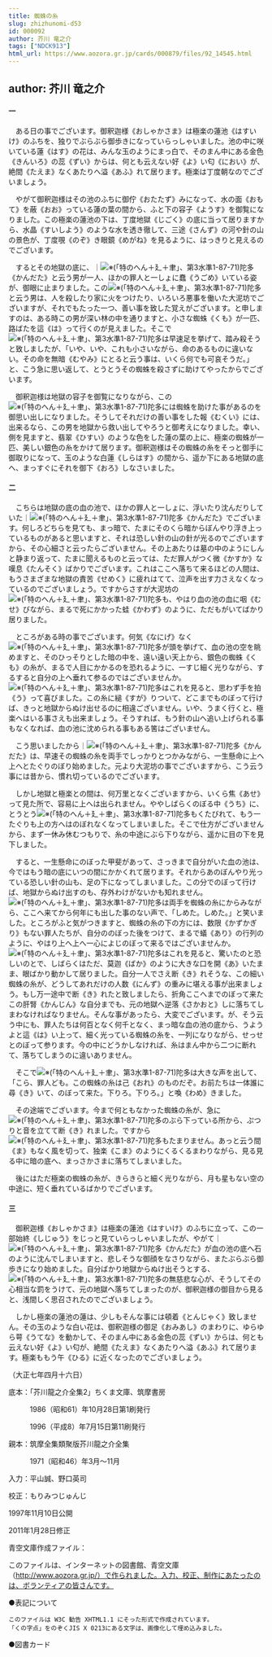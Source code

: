 ```yaml
---
title: 蜘蛛の糸
slug: zhizhunomi-d53
id: 000092
author: 芥川 竜之介
tags: ["NDCK913"]
html_url: https://www.aozora.gr.jp/cards/000879/files/92_14545.html
---
```


## author: 芥川 竜之介

#### 一




　ある日の事でございます。御釈迦様《おしゃかさま》は極楽の蓮池《はすいけ》のふちを、独りでぶらぶら御歩きになっていらっしゃいました。池の中に咲いている蓮《はす》の花は、みんな玉のようにまっ白で、そのまん中にある金色《きんいろ》の蕊《ずい》からは、何とも云えない好《よ》い匂《におい》が、絶間《たえま》なくあたりへ溢《あふ》れて居ります。極楽は丁度朝なのでございましょう。

　やがて御釈迦様はその池のふちに御佇《おたたず》みになって、水の面《おもて》を蔽《おお》っている蓮の葉の間から、ふと下の容子《ようす》を御覧になりました。この極楽の蓮池の下は、丁度地獄《じごく》の底に当って居りますから、水晶《すいしよう》のような水を透き徹して、三途《さんず》の河や針の山の景色が、丁度覗《のぞ》き眼鏡《めがね》を見るように、はっきりと見えるのでございます。

　するとその地獄の底に、｜![※(「特のへん＋廴＋聿」、第3水準1-87-71)](https://www.aozora.gr.jp/cards/000879/files/../../../gaiji/1-87/1-87-71.png)陀多《かんだた》と云う男が一人、ほかの罪人と一しょに蠢《うごめ》いている姿が、御眼に止まりました。この![※(「特のへん＋廴＋聿」、第3水準1-87-71)](https://www.aozora.gr.jp/cards/000879/files/../../../gaiji/1-87/1-87-71.png)陀多と云う男は、人を殺したり家に火をつけたり、いろいろ悪事を働いた大泥坊でございますが、それでもたった一つ、善い事を致した覚えがございます。と申しますのは、ある時この男が深い林の中を通りますと、小さな蜘蛛《くも》が一匹、路ばたを這《は》って行くのが見えました。そこで![※(「特のへん＋廴＋聿」、第3水準1-87-71)](https://www.aozora.gr.jp/cards/000879/files/../../../gaiji/1-87/1-87-71.png)陀多は早速足を挙げて、踏み殺そうと致しましたが、「いや、いや、これも小さいながら、命のあるものに違いない。その命を無暗《むやみ》にとると云う事は、いくら何でも可哀そうだ。」と、こう急に思い返して、とうとうその蜘蛛を殺さずに助けてやったからでございます。

　御釈迦様は地獄の容子を御覧になりながら、この![※(「特のへん＋廴＋聿」、第3水準1-87-71)](https://www.aozora.gr.jp/cards/000879/files/../../../gaiji/1-87/1-87-71.png)陀多には蜘蛛を助けた事があるのを御思い出しになりました。そうしてそれだけの善い事をした報《むくい》には、出来るなら、この男を地獄から救い出してやろうと御考えになりました。幸い、側を見ますと、翡翠《ひすい》のような色をした蓮の葉の上に、極楽の蜘蛛が一匹、美しい銀色の糸をかけて居ります。御釈迦様はその蜘蛛の糸をそっと御手に御取りになって、玉のような白蓮《しらはす》の間から、遥か下にある地獄の底へ、まっすぐにそれを御下《おろ》しなさいました。



#### 二




　こちらは地獄の底の血の池で、ほかの罪人と一しょに、浮いたり沈んだりしていた｜![※(「特のへん＋廴＋聿」、第3水準1-87-71)](https://www.aozora.gr.jp/cards/000879/files/../../../gaiji/1-87/1-87-71.png)陀多《かんだた》でございます。何しろどちらを見ても、まっ暗で、たまにそのくら暗からぼんやり浮き上っているものがあると思いますと、それは恐しい針の山の針が光るのでございますから、その心細さと云ったらございません。その上あたりは墓の中のようにしんと静まり返って、たまに聞えるものと云っては、ただ罪人がつく微《かすか》な嘆息《たんそく》ばかりでございます。これはここへ落ちて来るほどの人間は、もうさまざまな地獄の責苦《せめく》に疲れはてて、泣声を出す力さえなくなっているのでございましょう。ですからさすが大泥坊の![※(「特のへん＋廴＋聿」、第3水準1-87-71)](https://www.aozora.gr.jp/cards/000879/files/../../../gaiji/1-87/1-87-71.png)陀多も、やはり血の池の血に咽《むせ》びながら、まるで死にかかった蛙《かわず》のように、ただもがいてばかり居りました。

　ところがある時の事でございます。何気《なにげ》なく![※(「特のへん＋廴＋聿」、第3水準1-87-71)](https://www.aozora.gr.jp/cards/000879/files/../../../gaiji/1-87/1-87-71.png)陀多が頭を挙げて、血の池の空を眺めますと、そのひっそりとした暗の中を、遠い遠い天上から、銀色の蜘蛛《くも》の糸が、まるで人目にかかるのを恐れるように、一すじ細く光りながら、するすると自分の上へ垂れて参るのではございませんか。![※(「特のへん＋廴＋聿」、第3水準1-87-71)](https://www.aozora.gr.jp/cards/000879/files/../../../gaiji/1-87/1-87-71.png)陀多はこれを見ると、思わず手を拍《う》って喜びました。この糸に縋《すが》りついて、どこまでものぼって行けば、きっと地獄からぬけ出せるのに相違ございません。いや、うまく行くと、極楽へはいる事さえも出来ましょう。そうすれば、もう針の山へ追い上げられる事もなくなれば、血の池に沈められる事もある筈はございません。

　こう思いましたから｜![※(「特のへん＋廴＋聿」、第3水準1-87-71)](https://www.aozora.gr.jp/cards/000879/files/../../../gaiji/1-87/1-87-71.png)陀多《かんだた》は、早速その蜘蛛の糸を両手でしっかりとつかみながら、一生懸命に上へ上へとたぐりのぼり始めました。元より大泥坊の事でございますから、こう云う事には昔から、慣れ切っているのでございます。

　しかし地獄と極楽との間は、何万里となくございますから、いくら焦《あせ》って見た所で、容易に上へは出られません。ややしばらくのぼる中《うち》に、とうとう![※(「特のへん＋廴＋聿」、第3水準1-87-71)](https://www.aozora.gr.jp/cards/000879/files/../../../gaiji/1-87/1-87-71.png)陀多もくたびれて、もう一たぐりも上の方へはのぼれなくなってしまいました。そこで仕方がございませんから、まず一休み休むつもりで、糸の中途にぶら下りながら、遥かに目の下を見下しました。

　すると、一生懸命にのぼった甲斐があって、さっきまで自分がいた血の池は、今ではもう暗の底にいつの間にかかくれて居ります。それからあのぼんやり光っている恐しい針の山も、足の下になってしまいました。この分でのぼって行けば、地獄からぬけ出すのも、存外わけがないかも知れません。![※(「特のへん＋廴＋聿」、第3水準1-87-71)](https://www.aozora.gr.jp/cards/000879/files/../../../gaiji/1-87/1-87-71.png)陀多は両手を蜘蛛の糸にからみながら、ここへ来てから何年にも出した事のない声で、「しめた。しめた。」と笑いました。ところがふと気がつきますと、蜘蛛の糸の下の方には、数限《かずかぎり》もない罪人たちが、自分ののぼった後をつけて、まるで蟻《あり》の行列のように、やはり上へ上へ一心によじのぼって来るではございませんか。![※(「特のへん＋廴＋聿」、第3水準1-87-71)](https://www.aozora.gr.jp/cards/000879/files/../../../gaiji/1-87/1-87-71.png)陀多はこれを見ると、驚いたのと恐しいのとで、しばらくはただ、莫迦《ばか》のように大きな口を開《あ》いたまま、眼ばかり動かして居りました。自分一人でさえ断《き》れそうな、この細い蜘蛛の糸が、どうしてあれだけの人数《にんず》の重みに堪える事が出来ましょう。もし万一途中で断《き》れたと致しましたら、折角ここへまでのぼって来たこの肝腎《かんじん》な自分までも、元の地獄へ逆落《さかおと》しに落ちてしまわなければなりません。そんな事があったら、大変でございます。が、そう云う中にも、罪人たちは何百となく何千となく、まっ暗な血の池の底から、うようよと這《は》い上って、細く光っている蜘蛛の糸を、一列になりながら、せっせとのぼって参ります。今の中にどうかしなければ、糸はまん中から二つに断れて、落ちてしまうのに違いありません。

　そこで![※(「特のへん＋廴＋聿」、第3水準1-87-71)](https://www.aozora.gr.jp/cards/000879/files/../../../gaiji/1-87/1-87-71.png)陀多は大きな声を出して、「こら、罪人ども。この蜘蛛の糸は己《おれ》のものだぞ。お前たちは一体誰に尋《き》いて、のぼって来た。下りろ。下りろ。」と喚《わめ》きました。

　その途端でございます。今まで何ともなかった蜘蛛の糸が、急に![※(「特のへん＋廴＋聿」、第3水準1-87-71)](https://www.aozora.gr.jp/cards/000879/files/../../../gaiji/1-87/1-87-71.png)陀多のぶら下っている所から、ぷつりと音を立てて断《き》れました。ですから![※(「特のへん＋廴＋聿」、第3水準1-87-71)](https://www.aozora.gr.jp/cards/000879/files/../../../gaiji/1-87/1-87-71.png)陀多もたまりません。あっと云う間《ま》もなく風を切って、独楽《こま》のようにくるくるまわりながら、見る見る中に暗の底へ、まっさかさまに落ちてしまいました。

　後にはただ極楽の蜘蛛の糸が、きらきらと細く光りながら、月も星もない空の中途に、短く垂れているばかりでございます。



#### 三




　御釈迦様《おしゃかさま》は極楽の蓮池《はすいけ》のふちに立って、この一部始終《しじゅう》をじっと見ていらっしゃいましたが、やがて｜![※(「特のへん＋廴＋聿」、第3水準1-87-71)](https://www.aozora.gr.jp/cards/000879/files/../../../gaiji/1-87/1-87-71.png)陀多《かんだた》が血の池の底へ石のように沈んでしまいますと、悲しそうな御顔をなさりながら、またぶらぶら御歩きになり始めました。自分ばかり地獄からぬけ出そうとする、![※(「特のへん＋廴＋聿」、第3水準1-87-71)](https://www.aozora.gr.jp/cards/000879/files/../../../gaiji/1-87/1-87-71.png)陀多の無慈悲な心が、そうしてその心相当な罰をうけて、元の地獄へ落ちてしまったのが、御釈迦様の御目から見ると、浅間しく思召されたのでございましょう。

　しかし極楽の蓮池の蓮は、少しもそんな事には頓着《とんじゃく》致しません。その玉のような白い花は、御釈迦様の御足《おみあし》のまわりに、ゆらゆら萼《うてな》を動かして、そのまん中にある金色の蕊《ずい》からは、何とも云えない好《よ》い匂が、絶間《たえま》なくあたりへ溢《あふ》れて居ります。極楽ももう午《ひる》に近くなったのでございましょう。

（大正七年四月十六日）













底本：「芥川龍之介全集2」ちくま文庫、筑摩書房

　　　1986（昭和61）年10月28日第1刷発行

　　　1996（平成8）年7月15日第11刷発行

親本：筑摩全集類聚版芥川龍之介全集

　　　1971（昭和46）年3月～11月

入力：平山誠、野口英司

校正：もりみつじゅんじ

1997年11月10日公開

2011年1月28日修正

青空文庫作成ファイル：

このファイルは、インターネットの図書館、青空文庫（http://www.aozora.gr.jp/）で作られました。入力、校正、制作にあたったのは、ボランティアの皆さんです。











●表記について


	このファイルは W3C 勧告 XHTML1.1 にそった形式で作成されています。
	「くの字点」をのぞくJIS X 0213にある文字は、画像化して埋め込みました。







●図書カード